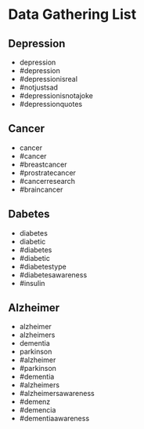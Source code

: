 # Data Gathering List

## Depression
* depression
* #depression
* #depressionisreal
* #notjustsad
* #depressionisnotajoke
* #depressionquotes

## Cancer
* cancer
* #cancer
* #breastcancer
* #prostratecancer
* #cancerresearch
* #braincancer

## Dabetes
* diabetes
* diabetic
* #diabetes
* #diabetic
* #diabetestype
* #diabetesawareness
* #insulin

## Alzheimer
* alzheimer
* alzheimers
* dementia
* parkinson
* #alzheimer
* #parkinson
* #dementia
* #alzheimers
* #alzheimersawareness
* #demenz
* #demencia
* #dementiaawareness